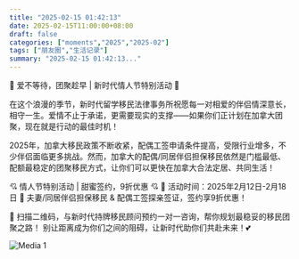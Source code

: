 ```yaml
---
title: "2025-02-15 01:42:13"
date: 2025-02-15T11:00:00+08:00
draft: false
categories: ["moments","2025","2025-02"]
tags: ["朋友圈","生活记录"]
summary: "2025-02-15 01:42:13..."
---
```


💖 爱不等待，团聚趁早 | 新时代情人节特别活动 💖

在这个浪漫的季节，新时代留学移民法律事务所祝愿每一对相爱的伴侣情深意长，相守一生。爱情不止于承诺，更需要现实的支撑——如果你们正计划在加拿大团聚，现在就是行动的最佳时机！

2025年，加拿大移民政策不断收紧，配偶工签申请条件提高，受限行业增多，不少伴侣面临更多挑战。然而，加拿大的配偶/同居伴侣担保移民依然是门槛最低、配额最稳定的团聚移民方式，让你们可以更快在加拿大合法定居、共同生活！

💘 情人节特别活动 | 甜蜜签约，9折优惠 💘
📅 活动时间：2025年2月12日-2月18日
💖 夫妻/同居伴侣担保移民 & 配偶工签探亲签证，签约享9折优惠！

💌 扫描二维码，与新时代持牌移民顾问预约一对一咨询，帮你规划最稳妥的移民团聚之路！
别让距离成为你们之间的阻碍，让新时代助你们共赴未来！💕

![Media 1](/Moments/photos/2025-02-15/202502150142130.jpg)

